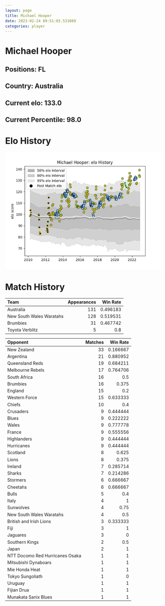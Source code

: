 ```yaml
---  
layout: page  
title: Michael Hooper  
date: 2023-02-24 09:51:03.531089  
categories: player  
---
```

# Michael Hooper

## Positions: FL

## Country: Australia

## Current elo: 133.0

## Current Percentile: 98.0

# Elo History


![elo history](history_MichaelHooper.png)
# Match History


| Team                     |   Appearances |   Win Rate |
|:-------------------------|--------------:|-----------:|
| Australia                |           131 |   0.496183 |
| New South Wales Waratahs |           128 |   0.519531 |
| Brumbies                 |            31 |   0.467742 |
| Toyota Verblitz          |             5 |   0.8      |

| Opponent                        |   Matches |   Win Rate |
|:--------------------------------|----------:|-----------:|
| New Zealand                     |        33 |   0.166667 |
| Argentina                       |        21 |   0.880952 |
| Queensland Reds                 |        19 |   0.684211 |
| Melbourne Rebels                |        17 |   0.764706 |
| South Africa                    |        16 |   0.5      |
| Brumbies                        |        16 |   0.375    |
| England                         |        15 |   0.2      |
| Western Force                   |        15 |   0.633333 |
| Chiefs                          |        10 |   0.4      |
| Crusaders                       |         9 |   0.444444 |
| Blues                           |         9 |   0.222222 |
| Wales                           |         9 |   0.777778 |
| France                          |         9 |   0.555556 |
| Highlanders                     |         9 |   0.444444 |
| Hurricanes                      |         9 |   0.444444 |
| Scotland                        |         8 |   0.625    |
| Lions                           |         8 |   0.375    |
| Ireland                         |         7 |   0.285714 |
| Sharks                          |         7 |   0.214286 |
| Stormers                        |         6 |   0.666667 |
| Cheetahs                        |         6 |   0.666667 |
| Bulls                           |         5 |   0.4      |
| Italy                           |         4 |   1        |
| Sunwolves                       |         4 |   0.75     |
| New South Wales Waratahs        |         4 |   0.5      |
| British and Irish Lions         |         3 |   0.333333 |
| Fiji                            |         3 |   1        |
| Jaguares                        |         3 |   0        |
| Southern Kings                  |         2 |   0.5      |
| Japan                           |         2 |   1        |
| NTT Docomo Red Hurricanes Osaka |         1 |   1        |
| Mitsubishi Dynaboars            |         1 |   1        |
| Mie Honda Heat                  |         1 |   1        |
| Tokyo Sungoliath                |         1 |   0        |
| Uruguay                         |         1 |   1        |
| Fijian Drua                     |         1 |   1        |
| Munakata Sanix Blues            |         1 |   1        |